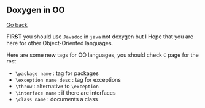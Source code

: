 ## Doxygen in OO

[Go back](..)

**FIRST** you should use ``Javadoc`` in `java`
not doxygen but I Hope that you are
here for other Object-Oriented languages.

Here are some new tags for OO languages,
you should check ``C`` page for the rest

* ``\package name`` : tag for packages
* ``\exception name desc`` : tag for exceptions
* ``\throw`` : alternative to `\exception`
* ``\interface name`` : if there are interfaces
* ``\class name`` : documents a class